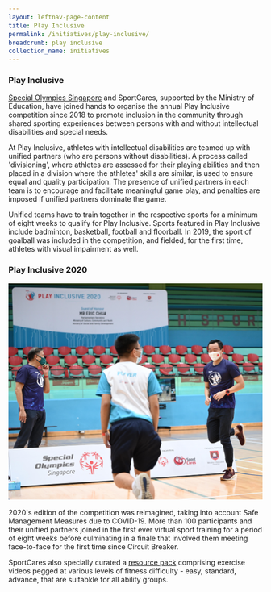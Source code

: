 ```yaml
---
layout: leftnav-page-content
title: Play Inclusive
permalink: /initiatives/play-inclusive/
breadcrumb: play inclusive
collection_name: initiatives
---
```


### Play Inclusive

[Special Olympics Singapore](https://www.facebook.com/SpecialOlympicsSingapore/) and SportCares, supported by the Ministry of Education, have joined hands to organise the annual Play Inclusive competition since 2018 to promote inclusion in the community through shared sporting experiences between persons with and without intellectual disabilities and special needs. 

At Play Inclusive, athletes with intellectual disabilities are teamed up with unified partners (who are persons without disabilities).  A process called 'divisioning', where athletes are assessed for their playing abilities and then placed in a division where the athletes' skills are similar, is used to ensure equal and quality participation. The presence of unified partners in each team is to encourage and facilitate meaningful game play, and penalties are imposed if unified partners dominate the game. 

Unified teams have to train together in the respective sports for a minimum of eight weeks to qualify for Play Inclusive.  Sports featured in Play Inclusive include badminton, basketball, football and floorball.  In 2019, the sport of goalball was included in the competition, and fielded, for the first time, athletes with visual impairment as well. 

### Play Inclusive 2020

![Play Inclusive](/images/Play_Inclusive_2020.jpg)

2020's edition of the competition was reimagined, taking into account Safe Management Measures due to COVID-19.  More than 100 participants and their unified partners joined in the first ever virtual sport training for a period of eight weeks before culminating in a finale that involved them meeting face-to-face for the first time since Circuit Breaker.  

SportCares also specially curated a [resource pack](https://go.gov.sg/inclusive-sportsg) comprising exercise videos pegged at various levels of fitness difficulty - easy, standard, advance, that are suitabkle for all ability groups.
